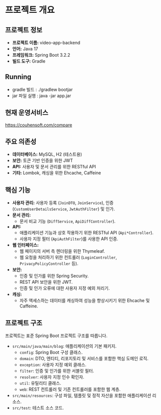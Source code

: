 # 프로젝트 개요

## 프로젝트 정보

*   **프로젝트 이름:** video-app-backend
*   **언어:** Java 17
*   **프레임워크:** Spring Boot 3.2.2
*   **빌드 도구:** Gradle

## Running
* gradle 빌드 : ./gradlew bootjar 
* jar 파일 실행 : java -jar app.jar

## 현재 운영서비스
https://couhensoft.com/compare
  
## 주요 의존성

*   **데이터베이스:** MySQL, H2 (테스트용)
*   **보안:** 토큰 기반 인증을 위한 JWT
*   **API:** 사용자 및 문서 관리를 위한 RESTful API
*   **기타:** Lombok, 캐싱을 위한 Ehcache, Caffeine

## 핵심 기능

*   **사용자 관리:** 사용자 등록 (`JoinDTO`, `JoinService`), 인증 (`CustomUserDetailsService`, `JwtAuthFilter`) 및 인가.
*   **문서 관리:**
    *   문서 비교 기능 (`DiffService`, `ApiDiffController`).
*   **API:**
    *   애플리케이션 기능과 상호 작용하기 위한 RESTful API (`Api*Controller`).
    *   사용자 지정 필터 (`ApiAuthFilter`)를 사용한 API 인증.
*   **웹 인터페이스:**
    *   웹 페이지의 서버 측 렌더링을 위한 Thymeleaf.
    *   웹 요청을 처리하기 위한 컨트롤러 (`LoginController`, `PrivacyPolicyController` 등).
*   **보안:**
    *   인증 및 인가를 위한 Spring Security.
    *   REST API 보안을 위한 JWT.
    *   인증 및 인가 오류에 대한 사용자 지정 예외 처리기.
*   **캐싱:**
    *   자주 액세스하는 데이터를 캐싱하여 성능을 향상시키기 위한 Ehcache 및 Caffeine.

## 프로젝트 구조

프로젝트는 표준 Spring Boot 프로젝트 구조를 따릅니다.

*   `src/main/java/main/blog`: 애플리케이션의 기본 패키지.
    *   `config`: Spring Boot 구성 클래스.
    *   `domain`: DTO, 엔티티, 리포지토리 및 서비스를 포함한 핵심 도메인 로직.
    *   `exception`: 사용자 지정 예외 클래스.
    *   `filter`: 인증 및 인가를 위한 서블릿 필터.
    *   `resolver`: 사용자 지정 인수 확인자.
    *   `util`: 유틸리티 클래스.
    *   `web`: REST 컨트롤러 및 기존 컨트롤러를 포함한 웹 계층.
*   `src/main/resources`: 구성 파일, 템플릿 및 정적 자산을 포함한 애플리케이션 리소스.
*   `src/test`: 테스트 소스 코드.
